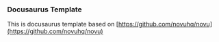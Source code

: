 ### Docusaurus Template

This is docusaurus template based on [https://github.com/novuhq/novu](https://github.com/novuhq/novu)

